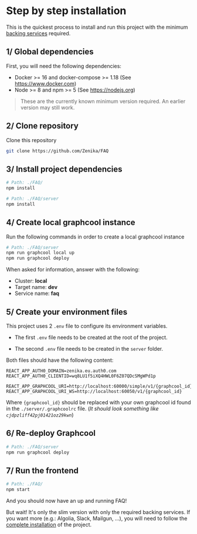 # Step by step installation

This is the quickest process to install and run this project with the minimum [backing services](/docs/backing_services.md) required.

## 1/ Global dependencies

First, you will need the following dependencies:

* Docker >= 16 and docker-compose >= 1.18 (See https://www.docker.com)
* Node >= 8 and npm >= 5 (See https://nodejs.org)

> These are the currently known minimum version required. An earlier version may still work.

## 2/ Clone repository

Clone this repository

```bash
git clone https://github.com/Zenika/FAQ
```

## 3/ Install project dependencies

```bash
# Path: ./FAQ/
npm install

# Path: ./FAQ/server
npm install
```

## 4/ Create local graphcool instance

Run the following commands in order to create a local graphcool instance

```bash
# Path: ./FAQ/server
npm run graphcool local up
npm run graphcool deploy
```

When asked for information, answer with the following:

* Cluster: **local**
* Target name: **dev**
* Service name: **faq**

## 5/ Create your environment files

This project uses 2 `.env` file to configure its environment variables.

* The first `.env` file needs to be created at the root of the project.

* The second `.env` file needs to be created in the `server` folder.

Both files should have the following content:

```
REACT_APP_AUTH0_DOMAIN=zenika.eu.auth0.com
REACT_APP_AUTH0_CLIENTID=wq8LU1f5iXQ4HWL0F6Z07QDcSMgWPd1p

REACT_APP_GRAPHCOOL_URI=http://localhost:60000/simple/v1/{graphcool_id}
REACT_APP_GRAPHCOOL_URI_WS=http://localhost:60050/v1/{graphcool_id}
```

Where `{graphcool_id}` should be replaced with your own graphcool id found in the `./server/.graphcoolrc` file. (_It should look something like `cjdpzliff42pj01421oz29kwn`_)

## 6/ Re-deploy Graphcool

```bash
# Path: ./FAQ/server
npm run graphcool deploy
```

## 7/ Run the frontend

```bash
# Path: ./FAQ/
npm start
```

And you should now have an up and running FAQ!

But wait! It's only the slim version with only the required backing services. If you want more (e.g.: Algolia, Slack, Mailgun, ...), you will need to follow the [complete installation](/docs/installation.md) of the project.
